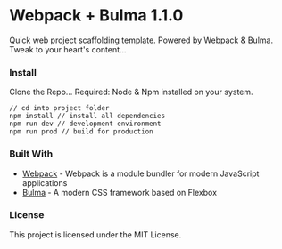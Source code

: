 # Webpack + Bulma 1.1.0

Quick web project scaffolding template. Powered by Webpack & Bulma. 
Tweak to your heart's content...

### Install

Clone the Repo...
Required: Node & Npm installed on your system.

```
// cd into project folder
npm install // install all dependencies
npm run dev // development environment
npm run prod // build for production
```

### Built With

* [Webpack](http://www.dropwizard.io/1.0.2/docs/) - Webpack is a module bundler for modern JavaScript applications
* [Bulma](http://bulma.io/) - A modern CSS framework based on Flexbox

### License

This project is licensed under the MIT License.